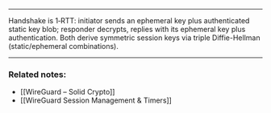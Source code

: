 
---
Handshake is 1‑RTT: initiator sends an ephemeral key plus authenticated static key blob; responder decrypts, replies with its ephemeral key plus authentication. Both derive symmetric session keys via triple Diffie-Hellman (static/ephemeral combinations).


---
### **Related notes:**  
- [[WireGuard – Solid Crypto]]
- [[WireGuard Session Management & Timers]]